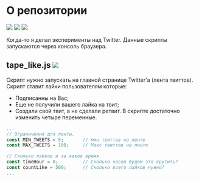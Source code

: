 # О репозитории
![](https://img.shields.io/github/forks/FromSi/TwitterScripts.svg?style=social) ![](https://img.shields.io/github/repo-size/FromSi/TwitterScripts.svg?style=flat) ![](https://img.shields.io/github/languages/top/FromSi/TwitterScripts.svg?style=flat)

Когда-то я делал эксперименты над Twitter. Данные скрипты запускаются через консоль браузера.
## tape_like.js ![](https://img.shields.io/github/size/FromSi/TwitterScripts/tape_like.js.svg?style=flat)
Скрипт нужно запускать на главной странице Twitter'а (лента твиттов).
Скрипт ставит лайки пользователям которые:
* Подписанны на Вас;
* Еще не получили вашего лайка на твит;
* Создали свой твит, а не сделали ретвит.
В скрипте достаточно изменить четыре переменные. 
```javascript
...
// Ограничения для ленты.
const MIN_TWEETS = 5;  		// мин твиттов на ленте
const MAX_TWEETS = 100;	    // Макс твиттов на ленте

// Сколько лайков и за какое время. 
const timeHour = 8;      	// Сколько часов будем это крутить?
const countLike = 500;   	// Сколько всего лайков нужно?
...
```
